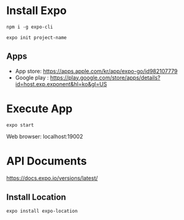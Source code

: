 # Install Expo
`npm i -g expo-cli`

`expo init project-name`

## Apps
* App store: https://apps.apple.com/kr/app/expo-go/id982107779
* Google play : https://play.google.com/store/apps/details?id=host.exp.exponent&hl=ko&gl=US

# Execute App

`expo start`

Web browser: localhost:19002

# API Documents

https://docs.expo.io/versions/latest/

## Install Location
`expo install expo-location`